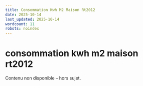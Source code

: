 ```yaml
---
title: Consommation Kwh M2 Maison Rt2012
date: 2025-10-14
last_updated: 2025-10-14
wordcount: 11
robots: noindex
---
```


# consommation kwh m2 maison rt2012

Contenu non disponible – hors sujet.